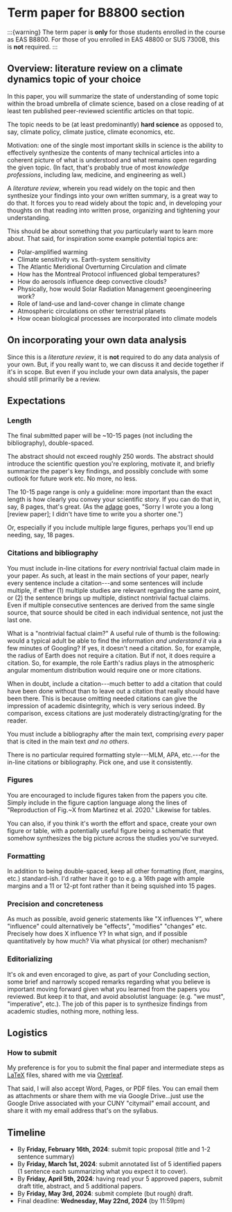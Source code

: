 # Term paper for B8800 section

:::{warning}
The term paper is **only** for those students enrolled in the course as EAS B8800.  For those of you enrolled in EAS 48800 or SUS 7300B, this is **not** required.
:::

## Overview: literature review on a climate dynamics topic of your choice
In this paper, you will summarize the state of understanding of some topic within the broad umbrella of climate science, based on a close reading of at least ten published peer-reviewed scientific articles on that topic.

The topic needs to be (at least predominantly) **hard science** as opposed to, say, climate policy, climate justice, climate economics, etc.

Motivation: one of the single most important skills in science is the ability to effectively synthesize the contents of many technical articles into a coherent picture of what is understood and what remains open regarding the given topic.  (In fact, that's probably true of most *knowledge professions*, including law, medicine, and engineering as well.) 

A *literature review*, wherein you read widely on the topic and then synthesize your findings into your own written summary, is a great way to do that.  It forces you to read widely about the topic and, in developing your thoughts on that reading into written prose, organizing and tightening your understanding.

This should be about something that *you* particularly want to learn more about.  That said, for inspiration some example potential topics are:

- Polar-amplified warming
- Climate sensitivity vs. Earth-system sensitivity
- The Atlantic Meridional Overturning Circulation and climate
- How has the Montreal Protocol influenced global temperatures?
- How do aerosols influence deep convective clouds?
- Physically, how would Solar Radiation Management geoengineering work?
- Role of land-use and land-cover change in climate change
- Atmospheric circulations on other terrestrial planets
- How ocean biological processes are incorporated into climate models

## On incorporating your own data analysis
Since this is a *literature review*, it is **not** required to do any data analysis of your own.  But, if you really want to, we can discuss it and decide together if it's in scope.  But even if you include your own data analysis, the paper should still primarily be a review.

## Expectations
### Length
The final submitted paper will be ~10-15 pages (not including the bibliography), double-spaced.

The abstract should not exceed roughly 250 words.  The abstract should introduce the scientific question you're exploring, motivate it, and briefly summarize the paper's key findings, and possibly conclude with some outlook for future work etc.  No more, no less.

The 10-15 page range is only a guideline: more important than the exact length is how clearly you convey your scientific story.  If you can do that in, say, 8 pages, that's great.  (As the [adage](https://www.quora.com/Who-wrote-the-quote-If-I-had-more-time-I-would-have-written-you-a-shorter-letter) goes, "Sorry I wrote you a long [review paper]; I didn't have time to write you a shorter one.")

Or, especially if you include multiple large figures, perhaps you'll end up needing, say, 18 pages.

### Citations and bibliography
You must include in-line citations for *every* nontrivial factual claim made in your paper.  As such, at least in the main sections of your paper, nearly every sentence include a citation---and some sentences will include multiple, if either (1) multiple studies are relevant regarding the same point, or (2) the sentence brings up multiple, distinct nontrivial factual claims.  Even if multiple consecutive sentences are derived from the same single source, that source should be cited in each individual sentence, not just the last one.

What is a "nontrivial factual claim?"  A useful rule of thumb is the following: would a typical adult be able to find the information *and understand it* via a few minutes of Googling?  If yes, it doesn't need a citation.  So, for example, the radius of Earth does not require a citation.  But if not, it does require a citation.  So, for example, the role Earth's radius plays in the atmospheric angular momentum distribution would require one or more citations.  

When in doubt, include a citation---much better to add a citation that could have been done without than to leave out a citation that really should have been there.  This is because omitting needed citations can give the impression of academic disintegrity, which is very serious indeed.  By comparison, excess citations are just moderately distracting/grating for the reader.

You must include a bibliography after the main text, comprising *every* paper that is cited in the main text *and no others*.

There is no particular required formatting style---MLM, APA, etc.---for the in-line citations or bibliography.  Pick one, and use it consistently.

### Figures
You are encouraged to include figures taken from the papers you cite.  Simply include in the figure caption language along the lines of "Reproduction of Fig.~X from Martinez et al. 2020."  Likewise for tables.

You can also, if you think it's worth the effort and space, create your own figure or table, with a potentially useful figure being a schematic that somehow synthesizes the big picture across the studies you've surveyed.

### Formatting
In addition to being double-spaced, keep all other formatting (font, margins, etc.) standard-ish.  I'd rather have it go to e.g. a 16th page with ample margins and a 11 or 12-pt font rather than it being squished into 15 pages.

### Precision and concreteness
As much as possible, avoid generic statements like "X influences Y", where "influence" could alternatively be "effects", "modifies" "changes" etc.  Precisely how does X influence Y?  In what sign, and if possible quantitatively by how much?  Via what physical (or other) mechanism?

### Editorializing
It's ok and even encoraged to give, as part of your Concluding section, some brief and narrowly scoped remarks regarding what you believe is important moving forward given what you learned from the papers you reviewed.  But keep it to that, and avoid absolutist language: (e.g. "we must", "imperative", etc.).  The job of this paper is to synthesize findings from academic studies, nothing more, nothing less.

## Logistics
### How to submit
My preference is for you to submit the final paper and intermediate steps as [LaTeX](https://www.latex-project.org/) files, shared with me via [Overleaf](https://www.overleaf.com/).

That said, I will also accept Word, Pages, or PDF files.  You can email them as attachments or share them with me via Google Drive...just use the Google Drive associated with your CUNY "citymail" email account, and share it with my email address that's on the syllabus.

## Timeline
- By **Friday, February 16th, 2024**: submit topic proposal (title and 1-2 sentence summary)
- By **Friday, March 1st, 2024**: submit annotated list of 5 identified papers (1 sentence each summarizing what you expect it to cover).
- By **Friday, April 5th, 2024**: having read your 5 approved papers, submit draft title, abstract, and 5 additional papers.
- By **Friday, May 3rd, 2024**: submit complete (but rough) draft.
- Final deadline: **Wednesday, May 22nd, 2024** (by 11:59pm)



